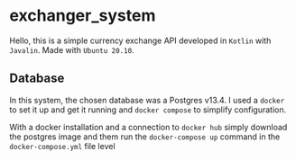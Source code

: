 # exchanger_system
Hello, this is a simple currency exchange API developed in `Kotlin`
with `Javalin`. Made with `Ubuntu 20.10`.


## Database
In this system, the chosen database was a Postgres v13.4. I used a `docker` 
to set it up and get it running and `docker compose` to simplify configuration.

With a docker installation and a connection to `docker hub` simply download
the postgres image and them run the `docker-compose up` command in the 
`docker-compose.yml` file level
